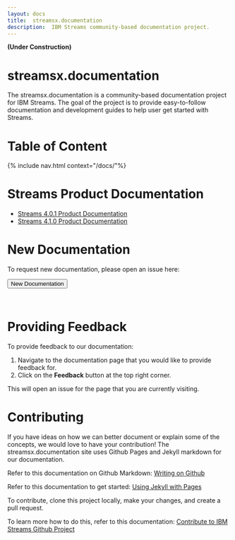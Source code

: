 ```yaml
---
layout: docs
title:  streamsx.documentation
description:  IBM Streams community-based documentation project.  
---
```


**(Under Construction)**

# streamsx.documentation
The streamsx.documentation is a community-based documentation project for IBM Streams.
The goal of the project is to provide easy-to-follow documentation and development guides to help user get started with Streams.

# Table of Content
{% include nav.html context="/docs/"%}

# Streams Product Documentation
* [Streams 4.0.1 Product Documentation](http://www-01.ibm.com/support/knowledgecenter/#!/SSCRJU_4.0.1/com.ibm.streams.welcome.doc/doc/kc-homepage.html)
* [Streams 4.1.0 Product Documentation](http://www-01.ibm.com/support/knowledgecenter/#!/SSCRJU_4.1.0/com.ibm.streams.welcome.doc/doc/kc-homepage.html)

# New Documentation

To request new documentation, please open an issue here:

   <form action="https://github.com/IBMStreams/streamsx.documentation/issues/new" target="_blank">
  	  <input type="submit" value="New Documentation">
   </form>
<br>

# Providing Feedback

To provide feedback to our documentation:

1.  Navigate to the documentation page that you would like to provide feedback for.
1.  Click on the **Feedback** button at the top right corner. 

This will open an issue for the page that you are currently visiting.  

# Contributing 

If you have ideas on how we can better document or explain some of the concepts, we would love to have your contribution!  The streamsx.documentation site uses Github Pages and Jekyll markdown for our documentation.

Refer to this documentation on Github Markdown:  [Writing on Github](https://help.github.com/categories/writing-on-github)

Refer to this documentation to get started:  [Using Jekyll with Pages](https://help.github.com/articles/using-jekyll-with-pages/)  

To contribute, clone this project locally, make your changes, and create a pull request.

To learn more how to do this, refer to this documentation:  [Contribute to IBM Streams Github Project](https://developer.ibm.com/streamsdev/docs/contribute-github-project/)

